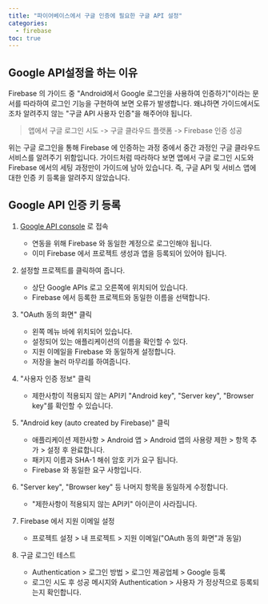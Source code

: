 ```yaml
---
title: "파이어베이스에서 구글 인증에 필요한 구글 API 설정"
categories: 
  - firebase
toc: true
---
```


## Google API설정을 하는 이유

Firebase 의 가이드 중 "Android에서 Google 로그인을 사용하여 인증하기"이라는 문서를 따라하여 로그인 기능을 구현하여 보면 오류가 발생합니다. 왜냐하면 가이드에서도 조차 알려주지 않는 "구글 API 사용자 인증"을 해주어야 됩니다.

> 앱에서 구글 로그인 시도 -> 구글 클라우드 플랫폼 -> Firebase 인증 성공

위는 구글 로그인을 통해 Firebase 에 인증하는 과정 중에서 중간 과정인 구글 클라우드 서비스를 알려주기 위함입니다. 가이드처럼 따라하다 보면 앱에서 구글 로그인 시도와 Firebase 에서의 세팅 과정만이 가이드에 남아 있습니다. 즉, 구글 API 및 서비스 앱에 대한 인증 키 등록을 알려주지 않았습니다.

## Google API 인증 키 등록
1. [Google API console](https://console.developers.google.com/ "(Google API console)") 로 접속
    * 연동을 위해 Firebase 와 동일한 계정으로 로그인해야 됩니다.
    * 이미 Firebase 에서 프로젝트 생성과 앱을 등록되어 있어야 됩니다.

2. 설정할 프로젝트를 클릭하여 줍니다.
    * 상단 Google APIs 로고 오른쪽에 위치되어 있습니다.
    * Firebase 에서 등록한 프로젝트와 동일한 이름을 선택합니다.

3. "OAuth 동의 화면" 클릭
    * 왼쪽 메뉴 바에 위치되어 있습니다.
    * 설정되어 있는 애플리케이션의 이름을 확인할 수 있다.
    * 지원 이메일을 Firebase 와 동일하게 설정합니다.
    * 저장을 눌러 마무리를 하여줍니다.

4. "사용자 인증 정보" 클릭
    * 제한사항이 적용되지 않는 API키 "Android key", "Server key", "Browser key"를 확인할 수 있습니다.

5. "Android key (auto created by Firebase)" 클릭
    * 애플리케이션 제한사항 > Android 앱 > Android 앱의 사용량 제한 > 항목 추가 > 설정 후 완료합니다.
    * 패키지 이름과 SHA-1 해쉬 암호 키가 요구 됩니다.
    * Firebase 와 동일한 요구 사항입니다.

6. "Server key", "Browser key" 등 나머지 항목을 동일하게 수정합니다.
    * "제한사항이 적용되지 않는 API키" 아이콘이 사라집니다.

7. Firebase 에서 지원 이메일 설정
    * 프로젝트 설정 > 내 프로젝트 > 지원 이메일("OAuth 동의 화면"과 동일)

8. 구글 로그인 테스트
    * Authentication > 로그인 방법 > 로그인 제공업체 > Google 등록
    * 로그인 시도 후 성공 메시지와 Authentication > 사용자 가 정상적으로 등록되는지 확인합니다.
